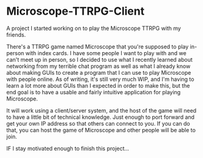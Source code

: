 # Microscope-TTRPG-Client
A project I started working on to play the Microscope TTRPG with my friends.

There's a TTRPG game named Microscope that you're supposed to play in-person with index cards. I have some people I want to play with and we can't meet up in person,
so I decided to use what I recently learned about networking from my terrible chat program as well as what I already know about making GUIs to create a program that I can
use to play Microscope with people online. As of writing, it's still very much WIP, and I'm having to learn a lot more about GUIs than I expected in order to make this, but
the end goal is to have a usable and fairly intuitive application for playing Microscope.

It will work using a client/server system, and the host of the game will need to have a little bit of technical knowledge. Just enough to port forward and get your own IP address
so that others can connect to you. If you can do that, you can host the game of Microscope and other people will be able to join.

IF I stay motivated enough to finish this project...
